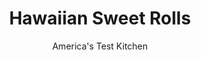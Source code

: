 ---
layout: ../../layouts/MarkdownPostLayout.astro
title: Hawaiian Sweet Rolls
author: America's Test Kitchen
pubDate: 2023-03-15
description: "Was replicating the distinct flavor and texture of a popular supermarket bread a fruitless endeavor?"
image_url: https://res.cloudinary.com/hksqkdlah/image/upload/ar_1:1,c_fill,dpr_2.0,f_auto,fl_lossy.progressive.strip_profile,g_faces:auto,q_auto:low,w_344/24310_sfs-hawaiian-sweet-rolls-10
tags: ["Desserts or Baked Goods","American","Make Ahead","Breads"]
calories: 4135
protein: 5
carbohydrates: 40
fats: 
fiber: 1
ingredients: ["1 cup, pineapple juice","1/2 cup, whole milk","6 tablespoons, unsalted butter, melted, plus 2 tablespoons softened","1/3 cup, honey","5 1/2 cups (27 1/2 ounces), all-purpose flour","1 tablespoon, instant or rapid-rise yeast","2 1/2 teaspoons, salt","1 , large egg","2 teaspoons, distilled white vinegar","2 teaspoons, vanilla extract"]
serves: 18
time: "1¼ hours, plus 2 to 3 hours rising and 30 minutes cooling"
instructions: ["Grease large bowl and 13 by 9-inch baking dish. Combine pineapple juice, milk, melted butter, and honey in 4-cup liquid measuring cup and microwave until mixture registers 110 degrees, about 1 minute. (Mixture may appear curdled.)","Using stand mixer fitted with dough hook, mix flour, yeast, and salt on low speed until combined, about 5 seconds. Slowly add pineapple juice mixture, followed by egg, vinegar, and vanilla and knead until cohesive mass starts to form, about 2 minutes. Increase speed to medium and mix until dough is elastic and pulls away from sides of bowl but still sticks to bottom (dough will be sticky), 5 to 7 minutes.","Turn dough onto lightly floured counter and knead briefly to form smooth, cohesive ball. Transfer dough to prepared bowl and turn to coat with grease. Cover tightly with plastic wrap and let rise at room temperature until almost doubled in size and fingertip depression in dough springs back slowly, 1 to 1 1/2 hours.","Gently press down on center of dough to deflate. Place dough on clean counter and divide into thirds. Cut each third into 6 equal pieces (about 2 3/4 ounces per piece). Form each piece into rough ball by pinching and pulling dough edges under so that top is smooth. On counter, cup each ball with your palm and roll in circular motion into smooth, tight ball.","Arrange into 6 rows of 3 in prepared dish and cover loosely with plastic. Let rise at room temperature until doubled in size, 1 to 1 1/2 hours (rolls should almost reach top of dish and edges should be touching). Adjust oven rack to lower-middle position and heat oven to 375 degrees.","Remove plastic, transfer rolls to oven, and bake until deep golden brown and centers register 205 to 210 degrees, about 25 minutes, rotating dish halfway through baking. Let rolls cool in dish on wire rack for 10 minutes. Using spatula, slide rolls out onto wire rack, brush with softened butter, and let cool for 20 minutes. Serve warm. (To reheat room-temperature rolls, wrap in aluminum foil, place on baking sheet, and bake in 350-degree oven for 20 minutes.)"]
nutrition: ["88 mg Potassium","64 mg Phosphorus","19 mg Calcium","2 mg Iron","12 mg Magnesium","184 mg Sodium","4 g Fat","2 mg Niacin (B3)","1 g Monounsaturated","1 mg Vitamin C","21 mg Cholesterol","2 g Saturated","1 g Fiber","66 µg Folic acid","32 µg Folate (food)","7 g Sugars","27 g Water","40 g Carbs","146 µg Folate equivalent (total)","5 g Protein","39 µg Vitamin A","229 kcal Energy","5 g Sugars, added","4135 calories"]
notes: "Use a mild-flavored honey (like clover honey) and not an assertive one (like buckwheat honey) in this recipe. These rolls are best eaten warm the day they are baked. Plan ahead: The dough needs two rises of 1 to 1 1/2 hours each before baking."
---